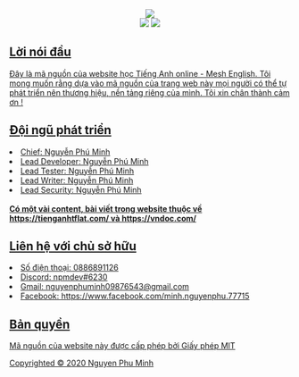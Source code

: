 <div align="center">
  <a href="http://mesh-english.000webhostapp.com" target="_blank"><img src="https://github.com/nguyenphuminh/Mesh-Source/blob/master/thumbnail.png"></a>
  <br/>
  <a href="https://github.com/nguyenphuminh/Mesh-English/blob/master/LICENSE.md"><img src="https://img.shields.io/badge/license-MIT-blue.svg"/></a>
  <a href="https://circleci.com/gh/nguyenphuminh/Mesh-English"><img src="https://circleci.com/gh/nguyenphuminh/Mesh-English.svg?style=shield&circle-token=:circle-token"/>
</div>

## Lời nói đầu
Đây là mã nguồn của website học Tiếng Anh online - Mesh English. Tôi mong muốn rằng dựa vào mã nguồn của trang web này mọi người có thể tự phát triển nên thương hiệu, nền tảng riêng của mình. Tôi xin chân thành cảm ơn !

## Đội ngũ phát triển
<li>Chief: Nguyễn Phú Minh

<li>Lead Developer: Nguyễn Phú Minh</li>

<li>Lead Tester: Nguyễn Phú Minh</li>

<li>Lead Writer: Nguyễn Phú Minh</li>

<li>Lead Security: Nguyễn Phú Minh</li>
<br/>
<b>Có một vài content, bài viết trong website thuộc về https://tienganhtflat.com/ và https://vndoc.com/ </b>

## Liên hệ với chủ sở hữu
<li>Số điện thoại: 0886891126</li>

<li>Discord: npmdev#6230</li>

<li>Gmail: nguyenphuminh09876543@gmail.com</li>

<li>Facebook: https://www.facebook.com/minh.nguyenphu.77715</li>


## Bản quyền
Mã nguồn của website này được cấp phép bởi Giấy phép MIT

Copyrighted © 2020 Nguyen Phu Minh
